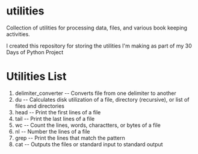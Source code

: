 utilities
=========
Collection of utilities for processing data, files, and various book keeping activities.

I created this repository for storing the utilities I'm making as part of my 30 Days of Python Project

Utilities List
==============

1. delimiter\_converter -- Converts file from one delimiter to another
2. du -- Calculates disk utilization of a file, directory (recursive), or list of files and directories
3. head -- Print the first lines of a file
4. tail -- Print the last lines of a file
5. wc -- Count the lines, words, charactters, or bytes of a file
6. nl -- Number the lines of a file
7. grep -- Print the lines that match the pattern
8. cat -- Outputs the files or standard input to standard output
